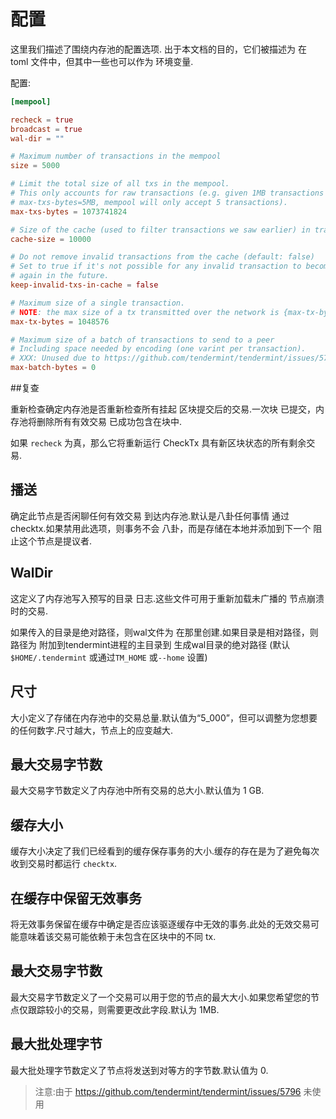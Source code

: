 # 配置

这里我们描述了围绕内存池的配置选项.
出于本文档的目的，它们被描述为
在 toml 文件中，但其中一些也可以作为
环境变量.

配置:

```toml
[mempool]

recheck = true
broadcast = true
wal-dir = ""

# Maximum number of transactions in the mempool
size = 5000

# Limit the total size of all txs in the mempool.
# This only accounts for raw transactions (e.g. given 1MB transactions and
# max-txs-bytes=5MB, mempool will only accept 5 transactions).
max-txs-bytes = 1073741824

# Size of the cache (used to filter transactions we saw earlier) in transactions
cache-size = 10000

# Do not remove invalid transactions from the cache (default: false)
# Set to true if it's not possible for any invalid transaction to become valid
# again in the future.
keep-invalid-txs-in-cache = false

# Maximum size of a single transaction.
# NOTE: the max size of a tx transmitted over the network is {max-tx-bytes}.
max-tx-bytes = 1048576

# Maximum size of a batch of transactions to send to a peer
# Including space needed by encoding (one varint per transaction).
# XXX: Unused due to https://github.com/tendermint/tendermint/issues/5796
max-batch-bytes = 0
```

<!-- Flag: `--mempool.recheck=false`

Environment: `TM_MEMPOOL_RECHECK=false` -->

##复查

重新检查确定内存池是否重新检查所有挂起
区块提交后的交易.一次块
已提交，内存池将删除所有有效交易
已成功包含在块中.

如果 `recheck` 为真，那么它将重新运行 CheckTx
具有新区块状态的所有剩余交易.

## 播送

确定此节点是否闲聊任何有效交易
到达内存池.默认是八卦任何事情
通过 checktx.如果禁用此选项，则事务不会
八卦，而是存储在本地并添加到下一个
阻止这个节点是提议者.

## WalDir

这定义了内存池写入预写的目录
日志.这些文件可用于重新加载未广播的
节点崩溃时的交易.

如果传入的目录是绝对路径，则wal文件为
在那里创建.如果目录是相对路径，则路径为
附加到tendermint进程的主目录到
生成wal目录的绝对路径
(默认`$HOME/.tendermint` 或通过`TM_HOME` 或`--home` 设置)

## 尺寸

大小定义了存储在内存池中的交易总量.默认值为“5_000”，但可以调整为您想要的任何数字.尺寸越大，节点上的应变越大.

## 最大交易字节数

最大交易字节数定义了内存池中所有交易的总大小.默认值为 1 GB.

## 缓存大小

缓存大小决定了我们已经看到的缓存保存事务的大小.缓存的存在是为了避免每次收到交易时都运行 `checktx`.

## 在缓存中保留无效事务

将无效事务保留在缓存中确定是否应该驱逐缓存中无效的事务.此处的无效交易可能意味着该交易可能依赖于未包含在区块中的不同 tx.

## 最大交易字节数

最大交易字节数定义了一个交易可以用于您的节点的最大大小.如果您希望您的节点仅跟踪较小的交易，则需要更改此字段.默认为 1MB.

## 最大批处理字节

最大批处理字节数定义了节点将发送到对等方的字节数.默认值为 0.

> 注意:由于 https://github.com/tendermint/tendermint/issues/5796 未使用
